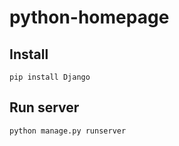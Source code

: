 # python-homepage

## Install

    pip install Django

## Run server
    python manage.py runserver
